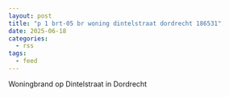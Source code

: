```yaml
---
layout: post
title: "p 1 brt-05 br woning dintelstraat dordrecht 186531"
date: 2025-06-18
categories: 
  - rss
tags: 
  - feed
---
```


Woningbrand op Dintelstraat in Dordrecht

